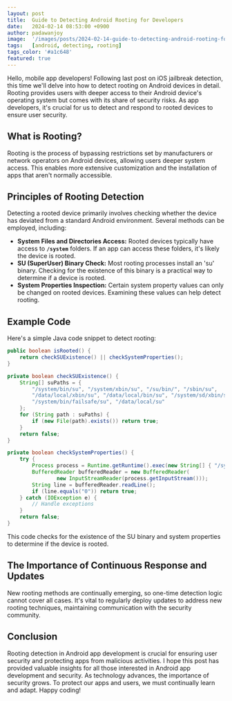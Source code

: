 ```yaml
---
layout: post
title:  Guide to Detecting Android Rooting for Developers
date:   2024-02-14 08:53:00 +0900
author: padawanjoy
image:  '/images/posts/2024-02-14-guide-to-detecting-android-rooting-for-developers/01.png'
tags:   [android, detecting, rooting]
tags_color: '#a1c648'
featured: true
---
```

Hello, mobile app developers! Following last post on iOS jailbreak detection, this time we'll delve into how to detect rooting on Android devices in detail. Rooting provides users with deeper access to their Android device's operating system but comes with its share of security risks. As app developers, it's crucial for us to detect and respond to rooted devices to ensure user security.

## What is Rooting?

Rooting is the process of bypassing restrictions set by manufacturers or network operators on Android devices, allowing users deeper system access. This enables more extensive customization and the installation of apps that aren't normally accessible.

## Principles of Rooting Detection

Detecting a rooted device primarily involves checking whether the device has deviated from a standard Android environment. Several methods can be employed, including:

- **System Files and Directories Access:** Rooted devices typically have access to **`/system`** folders. If an app can access these folders, it's likely the device is rooted.
- **SU (SuperUser) Binary Check:** Most rooting processes install an 'su' binary. Checking for the existence of this binary is a practical way to determine if a device is rooted.
- **System Properties Inspection:** Certain system property values can only be changed on rooted devices. Examining these values can help detect rooting.

## Example Code

Here's a simple Java code snippet to detect rooting:

```java
public boolean isRooted() {
    return checkSUExistence() || checkSystemProperties();
}

private boolean checkSUExistence() {
    String[] suPaths = {
        "/system/bin/su", "/system/xbin/su", "/su/bin/", "/sbin/su",
        "/data/local/xbin/su", "/data/local/bin/su", "/system/sd/xbin/su",
        "/system/bin/failsafe/su", "/data/local/su"
    };
    for (String path : suPaths) {
        if (new File(path).exists()) return true;
    }
    return false;
}

private boolean checkSystemProperties() {
    try {
        Process process = Runtime.getRuntime().exec(new String[] { "/system/bin/getprop", "ro.secure" });
        BufferedReader bufferedReader = new BufferedReader(
                new InputStreamReader(process.getInputStream()));
        String line = bufferedReader.readLine();
        if (line.equals("0")) return true;
    } catch (IOException e) {
        // Handle exceptions
    }
    return false;
}
```

This code checks for the existence of the SU binary and system properties to determine if the device is rooted.

## The Importance of Continuous Response and Updates

New rooting methods are continually emerging, so one-time detection logic cannot cover all cases. It's vital to regularly deploy updates to address new rooting techniques, maintaining communication with the security community.

## Conclusion

Rooting detection in Android app development is crucial for ensuring user security and protecting apps from malicious activities. I hope this post has provided valuable insights for all those interested in Android app development and security. As technology advances, the importance of security grows. To protect our apps and users, we must continually learn and adapt. Happy coding!